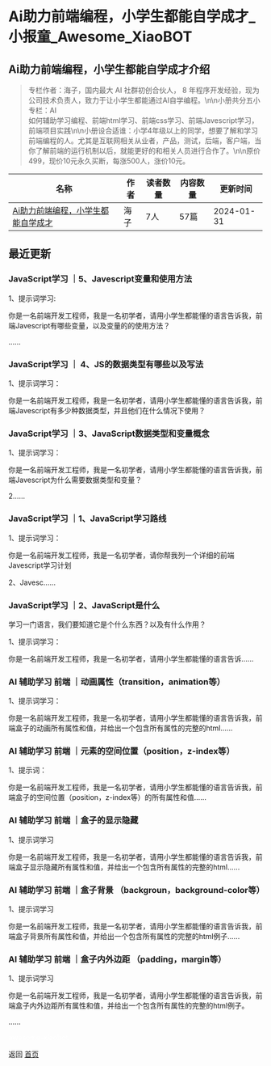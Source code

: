 # Ai助力前端编程，小学生都能自学成才_小报童_Awesome_XiaoBOT

## Ai助力前端编程，小学生都能自学成才介绍
> 专栏作者：海子，国内最大 AI 社群初创合伙人， 8 年程序开发经验，现为公司技术负责人，致力于让小学生都能通过AI自学编程。\n\n小册共分五小专栏：AI  
如何辅助学习编程、前端html学习、前端css学习、前端Javescript学习，前端项目实践\n\n小册设合适谁：小学4年级以上的同学，想要了解和学习前端编程的人。尤其是互联网相关从业者，产品，测试，后端，客户端，当你了解前端的运行机制以后，就能更好的和相关人员进行合作了。\n\n原价499，现价10元永久买断，每涨500人，涨价10元。  
  


|名称|作者|读者数量|内容数量|更新时间|
|---|---|---|---|---|
|[Ai助力前端编程，小学生都能自学成才](https://xiaobot.net/p/aiqianduan?refer=9c3f1c95-a052-465a-9902-f6d75080262a)|海子|7人|57篇|2024-01-31|

## 最近更新
### JavaScript学习 ｜5、Javescript变量和使用方法

1、提示词学习:

你是一名前端开发工程师，我是一名初学者，请用小学生都能懂的语言告诉我，前端Javescript有哪些变量，以及变量的的使用方法？

......

### JavaScript学习 ｜ 4、JS的数据类型有哪些以及写法

1、提示词学习：

你是一名前端开发工程师，我是一名初学者，请用小学生都能懂的语言告诉我，前端Javescript有多少种数据类型，并且他们在什么情况下使用？

### JavaScript学习 ｜3、JavaScript数据类型和变量概念

1、提示词学习：

你是一名前端开发工程师，我是一名初学者，请用小学生都能懂的语言告诉我，前端Javescript为什么需要数据类型和变量？

2......

### JavaScript学习 ｜1、JavaScript学习路线

1、提示词学习：

你是一名前端开发工程师，我是一名初学者，请你帮我列一个详细的前端Javescript学习计划

2、Javesc......

### JavaScript学习 ｜2、JavaScript是什么

学习一门语言，我们要知道它是个什么东西？以及有什么作用？

1、提示词学习：

你是一名前端开发工程师，我是一名初学者，请用小学生都能懂的语言告诉......

### AI 辅助学习 前端 ｜动画属性（transition，animation等）

1、提示词学习：

你是一名前端开发工程师，我是一名初学者，请用小学生都能懂的语言告诉我，前端盒子的动画所有属性和值，并给出一个包含所有属性的完整的html......

### AI 辅助学习 前端 ｜元素的空间位置（position，z-index等）

1、提示词：

你是一名前端开发工程师，我是一名初学者，请用小学生都能懂的语言告诉我，前端盒子的空间位置（position，z-index等）的所有属性和值......

### AI 辅助学习 前端 ｜盒子的显示隐藏

1、提示词学习

你是一名前端开发工程师，我是一名初学者，请用小学生都能懂的语言告诉我，前端盒子显示隐藏所有属性和值，并给出一个包含所有属性的完整的html......

### AI 辅助学习 前端 ｜盒子背景 （backgroun，background-color等）

1、提示词学习

你是一名前端开发工程师，我是一名初学者，请用小学生都能懂的语言告诉我，前端盒子背景所有属性和值，并给出一个包含所有属性的完整的html例子......

### AI 辅助学习 前端 ｜盒子内外边距 （padding，margin等）

1、提示词学习

你是一名前端开发工程师，我是一名初学者，请用小学生都能懂的语言告诉我，前端盒子内外边距所有属性和值，并给出一个包含所有属性的完整的html例子。

......


<a href="https://github.com/Reno9527/awesome-xiaobot" style="color: white; text-decoration: none;">awesome-xiaobot</a>

返回 [首页](../README.md)
